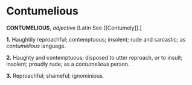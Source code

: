# Contumelious

**CONTUMELIOUS**, _adjective_ \[Latin See [[Contumely]].\]

**1.** Haughtily reproachful; contemptuous; insolent; rude and sarcastic; as _contumelious_ language.

**2.** Haughty and contemptuous; disposed to utter reproach, or to insult; insolent; proudly rude; as a _contumelious_ person.

**3.** Reproachful; shameful; ignominious.